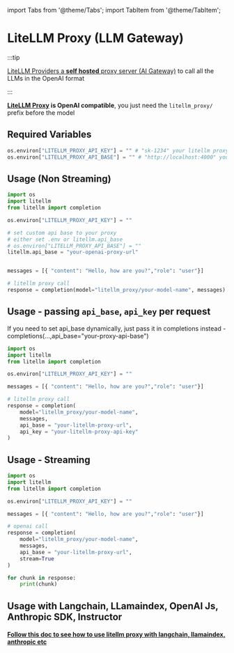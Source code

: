 import Tabs from '@theme/Tabs';
import TabItem from '@theme/TabItem';

# LiteLLM Proxy (LLM Gateway)

:::tip

[LiteLLM Providers a **self hosted** proxy server (AI Gateway)](../simple_proxy) to call all the LLMs in the OpenAI format

:::

**[LiteLLM Proxy](../simple_proxy) is OpenAI compatible**, you just need the `litellm_proxy/` prefix before the model

## Required Variables

```python
os.environ["LITELLM_PROXY_API_KEY"] = "" # "sk-1234" your litellm proxy api key 
os.environ["LITELLM_PROXY_API_BASE"] = "" # "http://localhost:4000" your litellm proxy api base
```


## Usage (Non Streaming)
```python
import os 
import litellm
from litellm import completion

os.environ["LITELLM_PROXY_API_KEY"] = ""

# set custom api base to your proxy
# either set .env or litellm.api_base
# os.environ["LITELLM_PROXY_API_BASE"] = ""
litellm.api_base = "your-openai-proxy-url"


messages = [{ "content": "Hello, how are you?","role": "user"}]

# litellm proxy call
response = completion(model="litellm_proxy/your-model-name", messages)
```

## Usage - passing `api_base`, `api_key` per request

If you need to set api_base dynamically, just pass it in completions instead - completions(...,api_base="your-proxy-api-base")

```python
import os 
import litellm
from litellm import completion

os.environ["LITELLM_PROXY_API_KEY"] = ""

messages = [{ "content": "Hello, how are you?","role": "user"}]

# litellm proxy call
response = completion(
    model="litellm_proxy/your-model-name", 
    messages, 
    api_base = "your-litellm-proxy-url",
    api_key = "your-litellm-proxy-api-key"
)
```
## Usage - Streaming

```python
import os 
import litellm
from litellm import completion

os.environ["LITELLM_PROXY_API_KEY"] = ""

messages = [{ "content": "Hello, how are you?","role": "user"}]

# openai call
response = completion(
    model="litellm_proxy/your-model-name", 
    messages, 
    api_base = "your-litellm-proxy-url", 
    stream=True
)

for chunk in response:
    print(chunk)
```


## **Usage with Langchain, LLamaindex, OpenAI Js, Anthropic SDK, Instructor**

#### [Follow this doc to see how to use litellm proxy with langchain, llamaindex, anthropic etc](../proxy/user_keys)